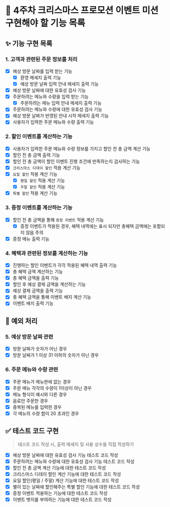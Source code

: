 # 🎄 4주차 크리스마스 프로모션 이벤트 미션 구현해야 할 기능 목록

## ✨ 기능 구현 목록

### 1. 고객과 관련된 주문 정보를 처리

- [x] 예상 방문 날짜를 입력 받는 기능
  - [x] 환영 메세지 출력 기능
  - [x] 예상 방문 날짜 입력 안내 메세지 출력 기능
- [x] 예상 방문 날짜에 대한 유효성 검사 기능
- [x] 주문하려는 메뉴와 수량을 입력 받는 기능
  - [x] 주문하려는 메뉴 입력 안내 메세지 출력 기능
- [x] 주문하려는 메뉴와 수량에 대한 유효성 검사 기능
- [x] 예상 방문 날짜가 반영된 안내 시작 메세지 출력 기능
- [x] 사용자가 입력한 주문 메뉴와 수량 출력 기능

### 2. 할인 이벤트를 계산하는 기능

- [x] 사용자가 입력한 주문 메뉴와 수량 정보를 가지고 할인 전 총 금액 계산 기능
- [x] 할인 전 총 금액 출력 기능
- [x] 할인 전 총 금액이 할인 이벤트 진행 조건에 만족하는지 검사하는 기능
- [x] `크리스마스 디데이 할인` 적용 계산 기능
- [x] `요일 할인` 적용 계산 기능
  - [x] `평일 할인` 적용 계산 기능
  - [x] `주말 할인` 적용 계산 기능
- [x] `특별 할인` 적용 계산 기능

### 3. 증정 이벤트를 계산하는 기능

- [x] 할인 전 총 금액을 통해 `증정 이벤트` 적용 계산 기능
  - [x] 증정 이벤트가 적용된 경우, 혜택 내역에는 표시 되지만 총혜택 금액에는 포함되지 않음 주의
- [x] 증정 메뉴 출력 기능

### 4. 혜택과 관련된 정보를 계산하는 기능

- [x] 진행하는 할인 이벤트가 각각 적용된 혜택 내역 출력 기능
- [x] 총 혜택 금액 계산하는 기능
- [x] 총 혜택 금액을 출력 기능
- [x] 할인 후 예상 결제 금액을 계산하는 기능
- [x] 예상 결제 금액을 출력 기능
- [x] 총 혜택 금액을 통해 이벤트 배지 계산 기능
- [x] 이벤트 배지 출력 기능

## 🥅 예외 처리

### 5. 예상 방문 날짜 관련

- [x] 방문 날짜가 숫자가 아닌 경우
- [x] 방문 날짜가 1 이상 31 이하의 숫자가 아닌 경우

### 6. 주문 메뉴와 수량 관련

- [x] 주문 메뉴가 메뉴판에 없는 경우
- [x] 주문 메뉴 각각의 수량이 1이상이 아닌 경우
- [x] 메뉴 형식이 예시와 다른 경우
- [x] 음료만 주문한 경우
- [x] 중복된 메뉴를 입력한 경우
- [x] 각 메뉴의 수량 합이 20 초과인 경우

## ✅ 테스트 코드 구현

> 테스트 코드 작성 시, 출력 메세지 및 사용 상수들 직접 작성하기

- [x] 예상 방문 날짜에 대한 유효성 검사 기능 테스트 코드 작성
- [x] 주문하려는 메뉴와 수량에 대한 유효성 검사 기능 테스트 코드 작성
- [x] 할인 전 총 금액 계산 기능에 대한 테스트 코드 작성
- [x] 크리스마스 디데이 할인 계산 기능에 대한 테스트 코드 작성
- [x] 요일 할인(평일 / 주말) 계산 기능에 대한 테스트 코드 작성
- [x] 별이 있는 날짜에 할인해주는 특별 할인 기능에 대한 테스트 코드 작성
- [x] 증정 이벤트 적용하는 기능에 대한 테스트 코드 작성
- [x] 이벤트 뱃지를 부여하는 기능에 대한 테스트 코드 작성
